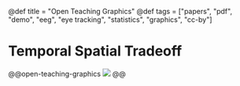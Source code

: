 @def title = "Open Teaching Graphics"
@def tags = ["papers", "pdf", "demo", "eeg", "eye tracking", "statistics", "graphics", "cc-by"]

# Temporal Spatial Tradeoff


@@open-teaching-graphics
[![](/assets/teaching-resources/open-teaching-graphics/temporalSpatialTradeoff.png)](/assets/teaching-resources/open-teaching-graphics/pdf/temporalSpatialTradeoff.pdf)
@@


